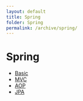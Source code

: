 ```yaml
---
layout: default
title: Spring
folder: Spring
permalink: /archive/spring/
---
```


# Spring

- [Basic](basic)
- [MVC](mvc)
- [AOP](aop)
- [JPA](jpa)
